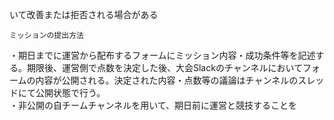 いて改善または拒否される場合がある  
	

	ミッションの提出方法  
・期日までに運営から配布するフォームにミッション内容・成功条件等を記述する。期限後、運営側で点数を決定した後、大会Slackのチャンネルにおいてフォームの内容が公開される。決定された内容・点数等の議論はチャンネルのスレッドにて公開状態で行う。  
・非公開の自チームチャンネルを用いて、期日前に運営と競技することを